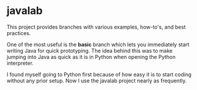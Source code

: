 # javalab
This project provides branches with various examples, how-to's, and best practices.

One of the most useful is the **basic** branch which lets you immediately start writing Java for quick prototyping. The idea behind this was to make jumping into Java as quick as it is in Python when opening the Python interpreter.

I found myself going to Python first because of how easy it is to start coding without any prior setup. Now I use the javalab project nearly as frequently.